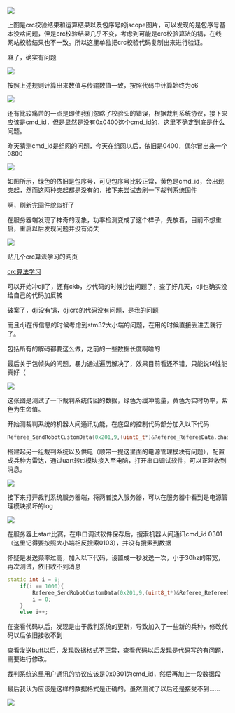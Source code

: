 ![](image/裁判系统通讯调试记录/1612298340666.png)

上图是crc校验结果和运算结果以及包序号的jscope图片，可以发现的是包序号基本没啥问题，但是crc校验结果几乎不变，考虑到可能是crc校验算法的锅，在线网站校验结果也不一致。所以这里单独把crc校验代码复制出来进行验证。

麻了，确实有问题

![](image/裁判系统通讯调试记录/1612302942305.png)

按照上述规则计算出来数值与传输数值一致，按照代码中计算始终为c6

![](image/裁判系统通讯调试记录/1612304213153.png)

还有比较痛苦的一点是即使我们忽略了校验头的错误，根据裁判系统协议，接下来应该是cmd_id，但是显然是没有0x0400这个cmd_id的，这里不确定到底是什么问题。

昨天猜测cmd_id是组网的问题，今天在组网以后，依旧是0400，偶尔冒出来一个0800

![](image/裁判系统通讯调试记录/1612416374216.png)

如图所示，绿色的依旧是包序号，可见包序号比较正常，黄色是cmd_id，会出现突起，然而这两种突起都是没有的，接下来尝试去刷一下裁判系统固件

啊，刷新完固件貌似好了

在服务器端发现了神奇的现象，功率检测变成了这个样子，先放着，目前不想重启，重启以后发现问题并没有消失

![](image/裁判系统通讯调试记录/1612418957379.png)

贴几个crc算法学习的网页

[crc算法学习](https://zhuanlan.zhihu.com/p/114049042)

可以开始冲dji了，还有ckb，抄代码的时候抄出问题了，查了好几天，dji也确实没给自己的代码加反转

破案了，dji没有锅，djicrc的代码没有问题，是我的问题

而且dji在传信息的时候考虑到stm32大小端的问题，在用的时候直接丢进去就行了。

包括所有的解码都要这么做，之前的一些数据长度啊啥的

最后关于包帧头的问题，暴力通过遍历解决了，效果目前看还不错，只能说f4性能真好（

![](image/裁判系统通讯调试记录/1612742849046.png)

这张图是测试了一下裁判系统传回的数据，绿色为缓冲能量，黄色为实时功率，紫色为生命值。


开始测裁判系统的机器人间通讯功能，在底盘的控制代码部分加入以下代码

```cpp
Referee_SendRobotCustomData(0x201,9,(uint8_t*)&Referee_RefereeData.chassis_power_buffer,2);
```

搭建起另一组裁判系统以及供电（顺带一提这里面的电源管理模块有问题），配置成兵种为雷达，通过uart转ttl模块接入至电脑，打开串口调试软件，可以正常收到消息。

![](image/裁判系统通讯调试记录/1613124580150.png)

接下来打开裁判系统服务器端，将两者接入服务器，可以在服务器中看到是电源管理模块损坏的log

![](image/裁判系统通讯调试记录/1613124730334.png)

在服务器上start比赛，在串口调试软件保存后，搜索机器人间通讯cmd_id 0301（这里记得要按照大小端相反搜索0103），并没有搜索到数据

怀疑是发送频率过高，加入以下代码，设置成一秒发送一次，小于30hz的带宽，再次测试，依旧收不到消息

```cpp
static int i = 0;
	if(i == 1000){
		Referee_SendRobotCustomData(0x201,9,(uint8_t*)&Referee_RefereeData.chassis_power_buffer,2);
		i = 0;
	}
	else i++;
```


在查看代码以后，发现是由于裁判系统的更新，导致加入了一些新的兵种，修改代码以后依旧接收不到

查看发送buff以后，发现数据格式不正常，查看代码以后发现是代码写的有问题，需要进行修改。

裁判系统这里用户通讯的协议应该是0x0301为cmd_id，然后再加上一段数据段

最后我认为应该是这样的数据格式是正确的。虽然测试了以后还是接受不到......

![](image/裁判系统通讯调试记录/1613128163587.png)
